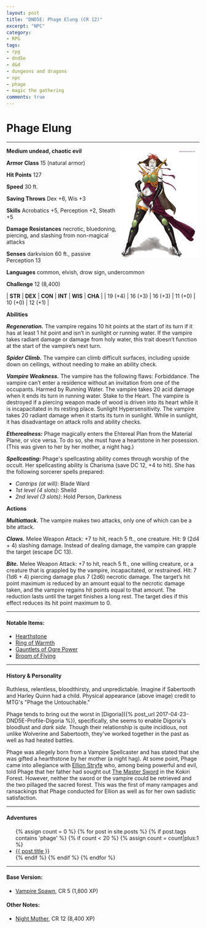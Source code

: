 ```yaml
---
layout: post
title: "DND5E: Phage Elung (CR 12)"
excerpt: "NPC"
category:
- RPG
tags:
- rpg
- dnd5e
- d&d
- dungeons and dragons
- npc
- phage
- magic the gathering
comments: true
---
```


# Phage Elung

---

<a href="https://www.pinterest.com/pin/298222806551995404/"><img style="float: right; max-width: 40%; height: auto; max-height: 50%; margin: 5px" src="/images/dnd/phage.jpg"></a>

**Medium undead, chaotic evil**

**Armor Class** 15 (natural armor)

**Hit Points** 127

**Speed** 30 ft.

**Saving Throws** Dex +6, Wis +3

**Skills** Acrobatics +5, Perception +2, Steath +5

**Damage Resistances** necrotic, bluedoning, piercing, and slashing from non-magical attacks

**Senses** darkvision 60 ft., passive Perception 13

**Languages** common, elvish, drow sign, undercommon

**Challenge** 12 (8,400)

| **STR** | **DEX** | **CON** | **INT** | **WIS** | **CHA** |
| 19 (+4) | 16 (+3) | 16 (+3) | 11 (+0) | 10 (+0) | 12 (+1) |

**Abilities**

***Regeneration.*** The vampire regains 10 hit points at the start of its turn if it has at least 1 hit point and isn’t in sunlight or running water. If the vampire takes radiant damage or damage from holy water, this trait doesn’t function at the start of the vampire’s next turn.

***Spider Climb.*** The vampire can climb difficult surfaces, including upside down on ceilings, without needing to make an ability check.

***Vampire Weakness.*** The vampire has the following flaws: Forbiddance. The vampire can’t enter a residence without an invitation from one of the occupants. Harmed by Running Water. The vampire takes 20 acid damage when it ends its turn in running water. Stake to the Heart. The vampire is destroyed if a piercing weapon made of wood is driven into its heart while it is incapacitated in its resting place. Sunlight Hypersensitivity. The vampire takes 20 radiant damage when it starts its turn in sunlight. While in sunlight, it has disadvantage on attack rolls and ability checks.

***Etherealness:***  Phage magically enters the Ehtereal Plan from the Material Plane, or vice versa.  To do so, she must have a heartstone in her posession.  (This was given to her by her mother, a night hag.)

***Spellcasting:***  Phage's spellcasting ability comes through worship of the occult.  Her spellcasting ability is Charisma (save DC 12, +4 to hit).  She has the following sorcerer spells prepared:

- *Cantrips (at will)*:  Blade Ward
- *1st level (4 slots)*:  Sheild
- *2nd level (3 slots)*:  Hold Person, Darkness

**Actions**

***Multiattack.*** The vampire makes two attacks, only one of which can be a bite attack.

***Claws.*** Melee Weapon Attack: +7 to hit, reach 5 ft., one creature. Hit: 9 (2d4 + 4) slashing damage. Instead of dealing damage, the vampire can grapple the target (escape DC 13).

***Bite.*** Melee Weapon Attack: +7 to hit, reach 5 ft., one willing creature, or a creature that is grappled by the vampire, incapacitated, or restrained. Hit: 7 (1d6 + 4) piercing damage plus 7 (2d6) necrotic damage. The target’s hit point maximum is reduced by an amount equal to the necrotic damage taken, and the vampire regains hit points equal to that amount. The reduction lasts until the target finishes a long rest. The target dies if this effect reduces its hit point maximum to 0.

---

#### Notable Items:

- [Hearthstone](https://www.dandwiki.com/wiki/Hearthstone_(5e_Equipment))
- [Ring of Warmth](https://open5e.com/equipment/magic-items/ring-of-warmth.html)
- [Gauntlets of Ogre Power](https://roll20.net/compendium/dnd5e/Gauntlets%20of%20Ogre%20Power#content)
- [Broom of Flying](https://roll20.net/compendium/dnd5e/Broom%20of%20Flying#content)

---

#### History & Personality

Ruthless, relentless, bloodthirsty, and unpredictable.  Imagine if Sabertooth and Harley Quinn had a child.  Physical appearance (above image) credit to MTG's "Phage the Untouchable."

Phage tends to bring out the worst in [Digoria]({% post_url 2017-04-23-DND5E-Profile-Digoria %}), specifically, she seems to enable Digoria's bloodlust and *dark side.*  Though their relationship is quite incidious, not unlike Wolverine and Sabertooth, they've worked together in the past as well as had heated battles.

Phage was allegely born from a Vampire Spellcaster and has stated that she was gifted a hearthstone by her mother (a night hag).  At some point, Phage came into allegiance with [Ellion Stryfe]() who, among being powerful and evil, told Phage that her father had sought out [The Master Sword]() in the Kokiri Forest.  However, neither the sword or the vampire could be retrieved and the two pillaged the sacred forest.  This was the first of many rampages and ransackings that Phage conducted for Ellion as well as for her own sadistic satisfaction.

---

#### Adventures

<ul class="posts">
{% assign count = 0 %}
{% for post in site.posts %}
  {% if post.tags contains 'phage' %}
    {% if count < 20 %}
      {% assign count = count|plus:1 %}
      <div class="post_info">
        <li>
          <a href="{{ post.url }}">{{ post.title }}</a>
        </li>
      </div>
    {% endif %}
  {% endif %}
{% endfor %}
</ul>

---

#### Base Version:

- [Vampire Spawn](https://chisaipete.github.io/bestiary/creatures/vampire-spawn), CR 5 (1,800 XP)

#### Other Notes:

- [Night Mother](https://i.pinimg.com/originals/04/26/c6/0426c6fdf9294d03cdef59734d4a127a.png), CR 12 (8,400 XP)

<!--
- CR 12 (after Karasu / Corros)
  - 142 HP
  - Spellcasting (CHA 16)
  - +8 to physical hit
  - Cantrips (at will): Blade Ward
  - 1st level spells (4): Sheild
  - 2nd level spells (3): Darkness, Hold Person
  - 3rd level spells (1): Haste
- CR 15
  - 157 HP
  - Spellcasting (CHA 16)
  - +5 to spells
  - Cantrips (at will): Blade Ward
  - 1st level spells (3): Sheild
  - 2nd level spells (2): Darkness
  - 3rd level spells (2): Haste
- CR 17+?
  - 175 HP
  - Spellcasting (CHA 17)
  - +11 to physical hit, +8 to spells
  - Cantrips (at will): Blade Ward
  - 1st level spells (4): Sheild
  - 2nd level spells (3): Darkness, Hold Person
  - 3rd level spells (2): Haste, Counterspell
-->
